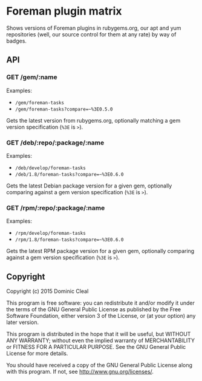 # Foreman plugin matrix

Shows versions of Foreman plugins in rubygems.org, our apt and yum repositories (well, our source control for them at any rate) by way of badges.

## API

### GET /gem/:name

Examples:

* `/gem/foreman-tasks`
* `/gem/foreman-tasks?compare=~%3E0.5.0`

Gets the latest version from rubygems.org, optionally matching a gem version specification (`%3E` is `>`).

### GET /deb/:repo/:package/:name

Examples:

* `/deb/develop/foreman-tasks`
* `/deb/1.8/foreman-tasks?compare=~%3E0.6.0`

Gets the latest Debian package version for a given gem, optionally comparing against a gem version specification (`%3E` is `>`).

### GET /rpm/:repo/:package/:name

Examples:

* `/rpm/develop/foreman-tasks`
* `/rpm/1.8/foreman-tasks?compare=~%3E0.6.0`

Gets the latest RPM package version for a given gem, optionally comparing against a gem version specification (`%3E` is `>`).

## Copyright

Copyright (c) 2015 Dominic Cleal

This program is free software: you can redistribute it and/or modify it under the terms of the GNU General Public License as published by the Free Software Foundation, either version 3 of the License, or (at your option) any later version.

This program is distributed in the hope that it will be useful, but WITHOUT ANY WARRANTY; without even the implied warranty of MERCHANTABILITY or FITNESS FOR A PARTICULAR PURPOSE. See the GNU General Public License for more details.

You should have received a copy of the GNU General Public License along with this program. If not, see http://www.gnu.org/licenses/.
